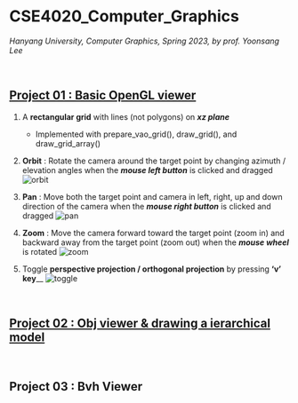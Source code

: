 # CSE4020_Computer_Graphics
*Hanyang University, Computer Graphics, Spring 2023, by prof. Yoonsang Lee*

<br>

## [Project 01 : Basic OpenGL viewer](https://github.com/najiyeon/CSE4020_Computer_Graphics/blob/main/project1/project_1.py)
1. A **rectangular grid** with lines (not polygons) on _**xz plane**_
   -	Implemented with prepare_vao_grid(), draw_grid(), and draw_grid_array()


2. **Orbit** : Rotate the camera around the target point by changing azimuth / elevation angles when the _**mouse left button**_ is clicked and dragged
![orbit](https://github.com/najiyeon/CSE4020_Computer_Graphics/assets/113894257/717523a7-75ef-4786-9cb0-582f9d084cb0)


3. **Pan** : Move both the target point and camera in left, right, up and down direction of the camera when the _**mouse right button**_ is clicked and dragged
![pan](https://github.com/najiyeon/CSE4020_Computer_Graphics/assets/113894257/5d15b36c-2d24-4b44-b869-a149e0d32cad)

4. **Zoom** : Move the camera forward toward the target point (zoom in) and backward away from the target point (zoom out) when the _**mouse wheel**_ is rotated
![zoom](https://github.com/najiyeon/CSE4020_Computer_Graphics/assets/113894257/a961ebaf-2592-4d31-84f6-1a51967f031d)


5. Toggle **perspective projection / orthogonal projection** by pressing **‘v’ key**__
![toggle](https://github.com/najiyeon/CSE4020_Computer_Graphics/assets/113894257/e2e4dacd-0be8-4503-b27f-7920d1b6d69f)



<br>


## [Project 02 : Obj viewer & drawing a ierarchical model](https://github.com/najiyeon/CSE4020_Computer_Graphics/blob/main/project2/main.py)

<br>


## Project 03 : Bvh Viewer

<br>
